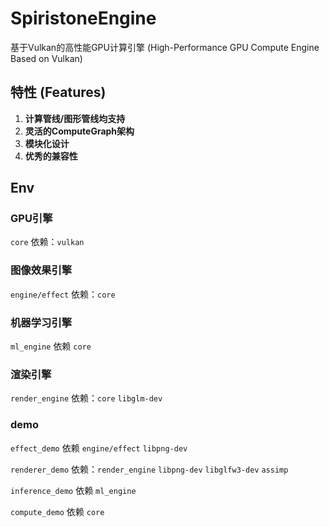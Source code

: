 # SpiristoneEngine

基于Vulkan的高性能GPU计算引擎 (High-Performance GPU Compute Engine Based on Vulkan)

## 特性 (Features)
1. **计算管线/图形管线均支持**
2. **灵活的ComputeGraph架构**
3. **模块化设计**
4. **优秀的兼容性**

## Env
### GPU引擎
`core` 依赖：`vulkan`

### 图像效果引擎
`engine/effect` 依赖：`core`

### 机器学习引擎
`ml_engine` 依赖 `core`

### 渲染引擎
`render_engine` 依赖：`core` `libglm-dev`

### demo
`effect_demo` 依赖 `engine/effect` `libpng-dev`

`renderer_demo` 依赖：`render_engine` `libpng-dev` `libglfw3-dev` `assimp`

`inference_demo` 依赖 `ml_engine`

`compute_demo` 依赖 `core`